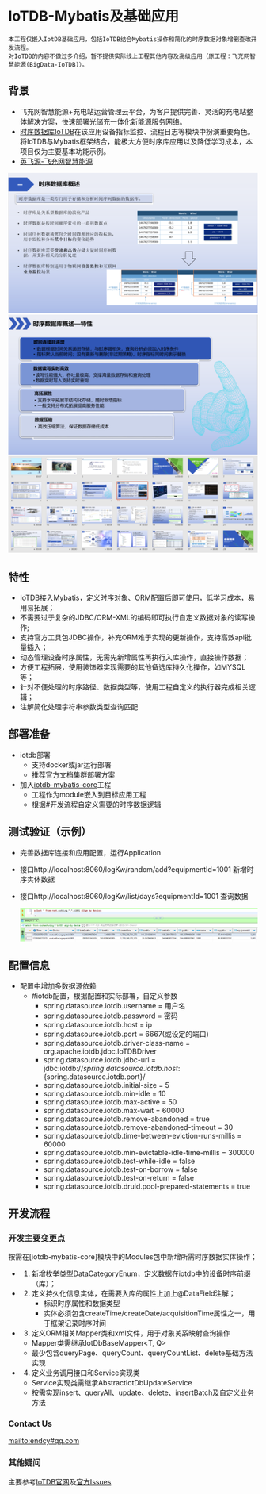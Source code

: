# IoTDB-Mybatis及基础应用
    本工程仅嵌入IotDB基础应用，包括IoTDB结合Mybatis操作和简化的时序数据对象增删查改开发流程。
    对IoTDB的内容不做过多介绍，暂不提供实际线上工程其他内容及高级应用（原工程：飞充网智慧能源(BigData-IoTDB)）。

## 背景
- 飞充网智慧能源+充电站运营管理云平台，为客户提供完善、灵活的充电站整体解决方案，快速部署光储充一体化新能源服务网络。
- [时序数据库IoTDB](https://iotdb.apache.org/)在该应用设备指标监控、流程日志等模块中扮演重要角色。将IoTDB与Mybatis框架结合，能极大方便时序库应用以及降低学习成本，本项目仅为主要基本功能示例。
- <a href='https://fycev.com/'>英飞源-飞充网智慧能源</a>

<img src="source/img_1.png" alt="概述">
<img src="source/img_2.png" alt="特性">
<img src="source/img.png" alt="飞充网智慧能源-IoTDB应用">

## 特性

- IoTDB接入Mybatis，定义时序对象、ORM配置后即可使用，低学习成本，易用易拓展；
- 不需要过于复杂的JDBC/ORM-XML的编码即可执行自定义数据对象的读写操作;
- 支持官方工具包JDBC操作，补充ORM难于实现的更新操作，支持高效api批量插入；
- 动态管理设备时序属性，无需先新增属性再执行入库操作，直接操作数据；
- 方便工程拓展，使用装饰器实现需要的其他备选库持久化操作，如MYSQL等；
- 针对不便处理的时序路径、数据类型等，使用工程自定义的执行器完成相关逻辑；
- 注解简化处理字符串参数类型查询匹配

## 部署准备

- iotdb部署
    - 支持docker或jar运行部署
    - 推荐官方文档集群部署方案
- 加入[iotdb-mybatis-core](iotdb-mybatis-core)工程
    - 工程作为module嵌入到目标应用工程
    - 根据#开发流程自定义需要的时序数据逻辑

## 测试验证（示例）

- 完善数据库连接和应用配置，运行Application
- 接口http://localhost:8060/logKw/random/add?equipmentId=1001 新增时序实体数据
- 接口http://localhost:8060/logKw/list/days?equipmentId=1001 查询数据

  <img src="source/img_3.png" alt="测试验证示例">

## 配置信息

- 配置中增加多数据源依赖
    - #iotdb配置，根据配置和实际部署，自定义参数
        - spring.datasource.iotdb.username = 用户名
        - spring.datasource.iotdb.password = 密码
        - spring.datasource.iotdb.host = ip
        - spring.datasource.iotdb.port = 6667(或设定的端口)
        - spring.datasource.iotdb.driver-class-name = org.apache.iotdb.jdbc.IoTDBDriver
        - spring.datasource.iotdb.jdbc-url = jdbc:iotdb://${spring.datasource.iotdb.host}:${spring.datasource.iotdb.port}/
        - spring.datasource.iotdb.initial-size = 5
        - spring.datasource.iotdb.min-idle = 10
        - spring.datasource.iotdb.max-active = 50
        - spring.datasource.iotdb.max-wait = 60000
        - spring.datasource.iotdb.remove-abandoned = true
        - spring.datasource.iotdb.remove-abandoned-timeout = 30
        - spring.datasource.iotdb.time-between-eviction-runs-millis = 60000
        - spring.datasource.iotdb.min-evictable-idle-time-millis = 300000
        - spring.datasource.iotdb.test-while-idle = false
        - spring.datasource.iotdb.test-on-borrow = false
        - spring.datasource.iotdb.test-on-return = false
        - spring.datasource.iotdb.druid.pool-prepared-statements = true

## 开发流程
### 开发主要变更点
按需在[iotdb-mybatis-core]模块中的Modules包中新增所需时序数据实体操作；

-
    1. 新增枚举类型DataCategoryEnum，定义数据在iotdb中的设备时序前缀（库）；
-
    2. 定义持久化信息实体，在需要入库的属性上加上@DataField注解；
        - 标识时序属性和数据类型
        - 实体必须包含createTime/createDate/acquisitionTime属性之一，用于框架记录时序时间
-
    3. 定义ORM相关Mapper类和xml文件，用于对象关系映射查询操作

    - Mapper类需继承IotDbBaseMapper<T, Q>
    - 最少包含queryPage、queryCount、queryCountList、delete基础方法实现
-
    4. 定义业务调用接口和Service实现类

    - Service实现类需继承AbstractIotDbUpdateService<T>
    - 按需实现insert、queryAll、update、delete、insertBatch及自定义业务方法

### Contact Us  
<mailto:endcy#qq.com>

### 其他疑问
主要参考<a href="https://iotdb.apache.org/">IoTDB官网</a>及<a href = "https://github.com/apache/iotdb/issues">官方Issues</a>  
